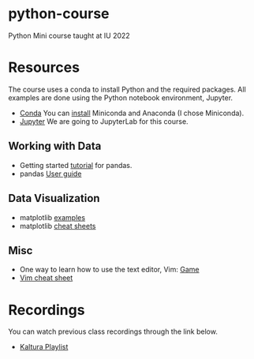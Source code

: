# python-course
Python Mini course taught at IU 2022


# Resources
The course uses a conda to install Python and the required packages.  All examples are done using the Python notebook environment, Jupyter.

* [Conda](https://docs.conda.io/en/latest/)  You can [install](https://docs.conda.io/projects/conda/en/latest/user-guide/install/index.html) Miniconda and Anaconda (I chose Miniconda).
* [Jupyter](https://jupyter.org)  We are going to JupyterLab for this course.

## Working with Data

* Getting started [tutorial](https://pandas.pydata.org/docs/getting_started/intro_tutorials/01_table_oriented.html) for pandas.
* pandas [User guide](https://pandas.pydata.org/docs/user_guide/index.html)

## Data Visualization

* matplotlib [examples](https://matplotlib.org/stable/gallery/index)
* matplotlib [cheat sheets](https://matplotlib.org/cheatsheets/)

## Misc

* One way to learn how to use the text editor, Vim: [Game](https://vim-adventures.com)
* [Vim cheat sheet](https://vim.rtorr.com)

# Recordings

You can watch previous class recordings through the link below.

* [Kaltura Playlist](https://iu.mediaspace.kaltura.com/playlist/dedicated/1_bdyniu4w/)
